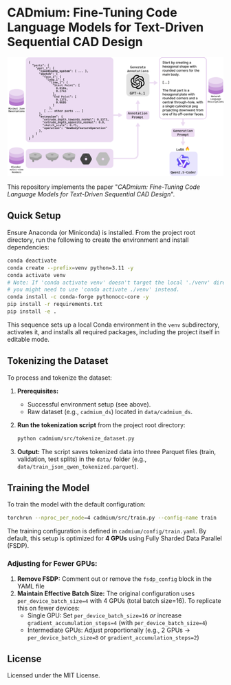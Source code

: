 # CADmium: Fine-Tuning Code Language Models for Text-Driven Sequential CAD Design

![CADmium Main Figure](./images/main_figure.png)


This repository implements the paper "*CADmium: Fine-Tuning Code Language Models for Text-Driven Sequential CAD Design*".

## Quick Setup

Ensure Anaconda (or Miniconda) is installed. From the project root directory, run the following to create the environment and install dependencies:

```bash
conda deactivate
conda create --prefix=venv python=3.11 -y
conda activate venv 
# Note: If 'conda activate venv' doesn't target the local './venv' directory, 
# you might need to use 'conda activate ./venv' instead.
conda install -c conda-forge pythonocc-core -y
pip install -r requirements.txt
pip install -e .
```

This sequence sets up a local Conda environment in the `venv` subdirectory, activates it, and installs all required packages, including the project itself in editable mode.

## Tokenizing the Dataset
To process and tokenize the dataset:

1.  **Prerequisites:**
    * Successful environment setup (see above).
    * Raw dataset (e.g., `cadmium_ds`) located in `data/cadmium_ds`.

2.  **Run the tokenization script** from the project root directory:
    ```bash
    python cadmium/src/tokenize_dataset.py
    ```

3.  **Output:**
    The script saves tokenized data into three Parquet files (train, validation, test splits) in the `data/` folder (e.g., `data/train_json_qwen_tokenized.parquet`).

## Training the Model

To train the model with the default configuration:

```bash
torchrun --nproc_per_node=4 cadmium/src/train.py --config-name train
```

The training configuration is defined in `cadmium/config/train.yaml`. By default, this setup is optimized for **4 GPUs** using Fully Sharded Data Parallel (FSDP). 

### Adjusting for Fewer GPUs:
1. **Remove FSDP:** Comment out or remove the `fsdp_config` block in the YAML file
2. **Maintain Effective Batch Size:** The original configuration uses `per_device_batch_size=4` with 4 GPUs (total batch size=16). To replicate this on fewer devices:
   - Single GPU: Set `per_device_batch_size=16` *or* increase `gradient_accumulation_steps=4` (with `per_device_batch_size=4`)
   - Intermediate GPUs: Adjust proportionally (e.g., 2 GPUs → `per_device_batch_size=8` or `gradient_accumulation_steps=2`)

## License

Licensed under the MIT License.